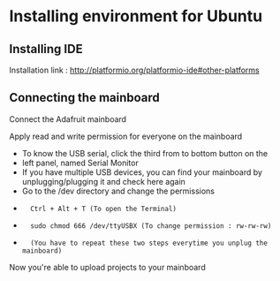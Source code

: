 Installing environment for Ubuntu
========================

Installing IDE
--------------

Installation link : http://platformio.org/platformio-ide#other-platforms

Connecting the mainboard
------------------------

Connect the Adafruit mainboard

Apply read and write permission for everyone on the mainboard
-	To know the USB serial, click the third from to bottom button on the
-	left panel, named Serial Monitor
-	If you have multiple USB devices, you can find your mainboard by
	unplugging/plugging it and check here again
-	Go to the /dev directory and change the permissions
-		Ctrl + Alt + T (To open the Terminal)
-		sudo chmod 666 /dev/ttyUSBX (To change permission : rw-rw-rw)
-		(You have to repeat these two steps everytime you unplug the mainboard)

Now you're able to upload projects to your mainboard
